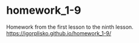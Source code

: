 # homework_1-9
Homework from the first lesson to the ninth lesson.
 https://igorplisko.github.io/homework_1-9/
